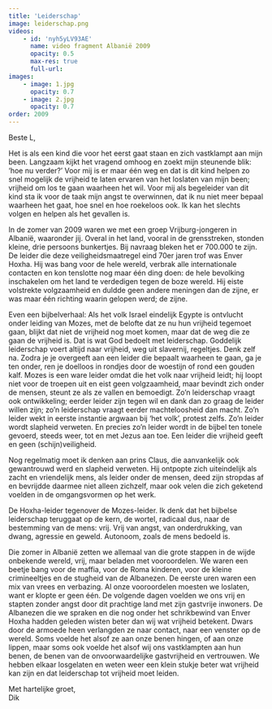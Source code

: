 ```yaml
---
title: 'Leiderschap'
image: leiderschap.png
videos:
    - id: 'nyh5yLV93AE'
      name: video fragment Albanië 2009
      opacity: 0.5
      max-res: true
      full-url: 
images:
    - image: 1.jpg
      opacity: 0.7
    - image: 2.jpg
      opacity: 0.7
order: 2009
---
```


Beste L, 

Het is als een kind die voor het eerst gaat staan en zich vastklampt aan mijn been. Langzaam kijkt het vragend omhoog en zoekt mijn steunende blik: ‘hoe nu verder?’ Voor mij is er maar één weg en dat is dit kind helpen zo snel mogelijk de vrijheid te laten ervaren van het loslaten van mijn been; vrijheid om los te gaan waarheen het wil. Voor mij als begeleider van dit kind sta ik voor de taak mijn angst te overwinnen, dat ik nu niet meer bepaal waarheen het gaat, hoe snel en hoe roekeloos ook. Ik kan het slechts volgen en helpen als het gevallen is.

In de zomer van 2009 waren we met een groep Vrijburg-jongeren in Albanië, waaronder jij. Overal in het land, vooral in de grensstreken, stonden kleine, drie persoons bunkertjes. Bij navraag bleken het er 700.000 te zijn. De leider die deze veiligheidsmaatregel eind 70er jaren trof was Enver Hoxha. Hij was bang voor de hele wereld, verbrak alle internationale contacten en kon tenslotte nog maar één ding doen: de hele bevolking inschakelen om het land te verdedigen tegen de boze wereld. Hij eiste volstrekte volgzaamheid en duldde geen andere meningen dan de zijne, er was maar één richting waarin gelopen werd; de zijne.

Even een bijbelverhaal: Als het volk Israel eindelijk Egypte is ontvlucht onder leiding van Mozes, met de belofte dat ze nu hun vrijheid tegemoet gaan, blijkt dat niet de vrijheid nog moet komen, maar dat de weg die ze gaan de vrijheid is. Dat is wat God bedoelt met leiderschap. Goddelijk leiderschap voert altijd naar vrijheid, weg uit slavernij, regeltjes. Denk zelf na. Zodra je je overgeeft aan een leider die bepaalt waarheen te gaan, ga je ten onder, ren je doelloos in rondjes door de woestijn of rond een gouden kalf. Mozes is een ware leider omdat die het volk naar vrijheid leidt; hij loopt niet voor de troepen uit en eist geen volgzaamheid, maar bevindt zich onder de mensen, steunt ze als ze vallen en bemoedigt. Zo’n leiderschap vraagt ook ontwikkeling; eerder leider zijn tegen wil en dank dan zo graag de leider willen zijn; zo’n leiderschap vraagt eerder machteloosheid dan macht. Zo’n leider wekt in eerste instantie argwaan bij ‘het volk’, protest zelfs. Zo’n leider wordt slapheid verweten. En precies zo’n leider wordt in de bijbel ten tonele gevoerd, steeds weer, tot en met Jezus aan toe. Een leider die vrijheid geeft en geen (schijn)veiligheid.

Nog regelmatig moet ik denken aan prins Claus, die aanvankelijk ook gewantrouwd werd en slapheid verweten. Hij ontpopte zich uiteindelijk als zacht en vriendelijk mens, als leider onder de mensen, deed zijn stropdas af en bevrijdde daarmee niet alleen zichzelf, maar ook velen die zich geketend voelden in de omgangsvormen op het werk.

De Hoxha-leider tegenover de Mozes-leider. Ik denk dat het bijbelse leiderschap teruggaat op de kern, de wortel, radicaal dus, naar de bestemming van de mens: vrij. Vrij van angst, van onderdrukking, van dwang, agressie en geweld. Autonoom, zoals de mens bedoeld is. 

Die zomer in Albanië zetten we allemaal van die grote stappen in de wijde onbekende wereld, vrij, maar beladen met vooroordelen. We waren een beetje bang voor de maffia, voor de Roma kinderen, voor de kleine crimineeltjes en de stugheid van de Albanezen. De eerste uren waren een mix van vrees en verbazing. Al onze vooroordelen moesten we loslaten, want er klopte er geen één. De volgende dagen voelden we ons vrij en stapten zonder angst door dit prachtige land met zijn gastvrije inwoners. De Albanezen die we spraken en die nog onder het schrikbewind van Enver Hoxha hadden geleden wisten beter dan wij wat vrijheid betekent. Dwars door de armoede heen verlangden ze naar contact, naar een venster op de wereld. Soms voelde het alsof ze aan onze benen hingen, of aan onze lippen, maar soms ook voelde het alsof wij ons vastklampten aan hun benen, de benen van de onvoorwaardelijke gastvrijheid en vertrouwen. We hebben elkaar losgelaten en weten weer een klein stukje beter wat vrijheid kan zijn en dat leiderschap tot vrijheid moet leiden.

Met hartelijke groet,<br/>
Dik
